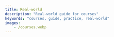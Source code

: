 ```yaml
---
title: Real-world
description: "Real-world guide for courses"
keywords: "courses, guide, practice, real-world"
images:
    - /courses.webp
---
```

